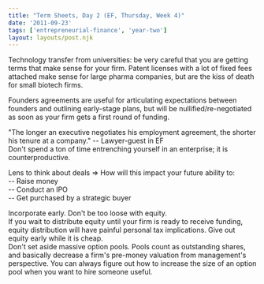 ```yaml
---
title: "Term Sheets, Day 2 (EF, Thursday, Week 4)"
date: '2011-09-23'
tags: ['entrepreneurial-finance', 'year-two']
layout: layouts/post.njk
---
```


Technology transfer from universities: be very careful that you are getting terms that make sense for your firm. Patent licenses with a lot of fixed fees attached make sense for large pharma companies, but are the kiss of death for small biotech firms.

Founders agreements are useful for articulating expectations between founders and outlining early-stage plans, but will be nullified/re-negotiated as soon as your firm gets a first round of funding.

"The longer an executive negotiates his employment agreement, the shorter his tenure at a company." -- Lawyer-guest in EF\
Don't spend a ton of time entrenching yourself in an enterprise; it is counterproductive.

Lens to think about deals => How will this impact your future ability to:\
-- Raise money\
-- Conduct an IPO\
-- Get purchased by a strategic buyer

Incorporate early. Don't be too loose with equity.\
If you wait to distribute equity until your firm is ready to receive funding, equity distribution will have painful personal tax implications. Give out equity early while it is cheap.\
Don't set aside massive option pools. Pools count as outstanding shares, and basically decrease a firm's pre-money valuation from management's perspective. You can always figure out how to increase the size of an option pool when you want to hire someone useful.
